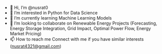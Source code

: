 - 👋 Hi, I’m @nusrat0
- 👀 I’m interested in Python for Data Science
- 🌱 I’m currently learning Machine Learning Models
- 💞️ I’m looking to collaborate on Renewable Energy Projects (Forecasting, Energy Storage Integration, Grid Impact, Optimal Power Flow, Energy Market Pricing)
- 📫 How to reach me Connect with me if you have similar interests (nusrat4321@gmail.com)

<!---
nusrat0/nusrat0 is a ✨ special ✨ repository because its `README.md` (this file) appears on your GitHub profile.
You can click the Preview link to take a look at your changes.
--->
